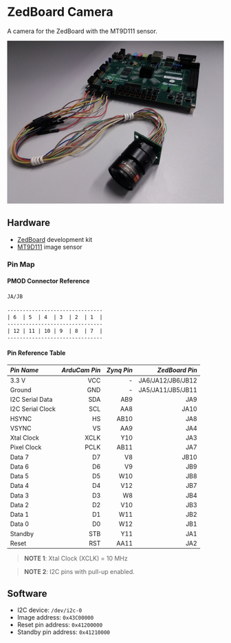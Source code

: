 # ZedBoard Camera

A camera for the ZedBoard with the MT9D111 sensor.

<p align="center">
<img src="doc/zedboard-camera.jpg">
</p>

## Hardware

* [ZedBoard](http://zedboard.org/product/zedboard) development kit
* [MT9D111](http://www.arducam.com/camera-modules/camera-breakout-board/2mp-mt9d111/) image sensor

### Pin Map

#### PMOD Connector Reference

```
JA/JB

-------------------------------
| 6  | 5  | 4  | 3  | 2  | 1  |
-------------------------------
| 12 | 11 | 10 | 9  | 8  | 7  |
-------------------------------
```

#### Pin Reference Table

| *Pin Name*       | *ArduCam Pin* | *Zynq Pin* | *ZedBoard Pin*    |
|:-----------------|--------------:|-----------:|------------------:|
| 3.3 V            |           VCC |          - | JA6/JA12/JB6/JB12 |
| Ground           |           GND |          - | JA5/JA11/JB5/JB11 |
| I2C Serial Data  |           SDA |        AB9 |               JA9 |
| I2C Serial Clock |           SCL |        AA8 |              JA10 |
| HSYNC            |            HS |       AB10 |               JA8 |
| VSYNC            |            VS |        AA9 |               JA4 |
| Xtal Clock       |          XCLK |        Y10 |               JA3 |
| Pixel Clock      |          PCLK |       AB11 |               JA7 |
| Data 7           |            D7 |         V8 |              JB10 |
| Data 6           |            D6 |         V9 |               JB9 |
| Data 5           |            D5 |        W10 |               JB8 |
| Data 4           |            D4 |        V12 |               JB7 |
| Data 3           |            D3 |         W8 |               JB4 |
| Data 2           |            D2 |        V10 |               JB3 |
| Data 1           |            D1 |        W11 |               JB2 |
| Data 0           |            D0 |        W12 |               JB1 |
| Standby          |           STB |        Y11 |               JA1 |
| Reset            |           RST |       AA11 |               JA2 |

> **NOTE 1**: Xtal Clock (XCLK) = 10 MHz

> **NOTE 2**: I2C pins with pull-up enabled.

## Software

* I2C device: ```/dev/i2c-0```
* Image address: ```0x43C00000```
* Reset pin address: ```0x41200000```
* Standby pin address: ```0x41210000```
